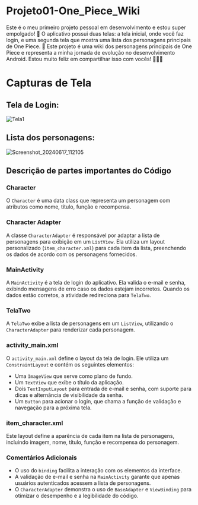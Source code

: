 # Projeto01-One_Piece_Wiki

Este é o meu primeiro projeto pessoal em desenvolvimento e estou super empolgado! 🚀 O aplicativo possui duas telas: a tela inicial, onde você faz login, e uma segunda tela que mostra uma lista dos personagens principais de One Piece. 🌟 Este projeto é uma wiki dos personagens principais de One Piece e representa a minha jornada de evolução no desenvolvimento Android. Estou muito feliz em compartilhar isso com vocês! 🏴‍☠️📱

# Capturas de Tela
## Tela de Login:
![Tela1](https://github.com/Wanderson-dev47/Projeto01-One_Piece_Wiki/assets/151024253/24b5d934-1e38-44db-ad7c-8492581c9431)

## Lista dos personagens:
![Screenshot_20240617_112105](https://github.com/Wanderson-dev47/Projeto01-One_Piece_Wiki/assets/151024253/bbd8d9d2-1226-40e7-9417-e3073458636c)


## Descrição de partes importantes do Código

### Character
O `Character` é uma data class que representa um personagem com atributos como nome, título, função e recompensa.

### Character Adapter
A classe `CharacterAdapter` é responsável por adaptar a lista de personagens para exibição em um `ListView`. Ela utiliza um layout personalizado (`item_character.xml`) para cada item da lista, preenchendo os dados de acordo com os personagens fornecidos.

### MainActivity
A `MainActivity` é a tela de login do aplicativo. Ela valida o e-mail e senha, exibindo mensagens de erro caso os dados estejam incorretos. Quando os dados estão corretos, a atividade redireciona para `TelaTwo`.

### TelaTwo
A `TelaTwo` exibe a lista de personagens em um `ListView`, utilizando o `CharacterAdapter` para renderizar cada personagem.

### activity_main.xml
O `activity_main.xml` define o layout da tela de login. Ele utiliza um `ConstraintLayout` e contém os seguintes elementos:
- Uma `ImageView` que serve como plano de fundo.
- Um `TextView` que exibe o título da aplicação.
- Dois `TextInputLayout` para entrada de e-mail e senha, com suporte para dicas e alternância de visibilidade da senha.
- Um `Button` para acionar o login, que chama a função de validação e navegação para a próxima tela.

### item_character.xml
Este layout define a aparência de cada item na lista de personagens, incluindo imagem, nome, título, função e recompensa do personagem.

### Comentários Adicionais
- O uso do `binding` facilita a interação com os elementos da interface.
- A validação de e-mail e senha na `MainActivity` garante que apenas usuários autenticados acessem a lista de personagens.
- O `CharacterAdapter` demonstra o uso de `BaseAdapter` e `ViewBinding` para otimizar o desempenho e a legibilidade do código.
